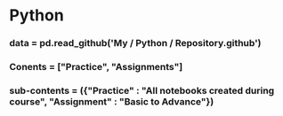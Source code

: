 # Python

### data = pd.read_github('My / Python / Repository.github')
### Conents = ["Practice", "Assignments"]
### sub-contents = ({"Practice" : "All notebooks created during course", "Assignment" : "Basic to Advance"})
